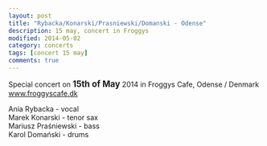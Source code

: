 ```yaml
---
layout: post
title: "Rybacka/Konarski/Prasniewski/Domanski - Odense"
description: 15 may, concert in Froggys
modified: 2014-05-02
category: concerts
tags: [concert 15 may]
comments: true
---
```

Special concert on <big>**15th of May**</big> 2014 in Froggys Cafe, Odense / Denmark<br>
<a href="http://froggyscafe.dk">www.froggyscafe.dk</a>

Ania Rybacka - vocal<br>
Marek Konarski - tenor sax<br>
Mariusz Praśniewski - bass<br>
Karol Domański - drums<br>
